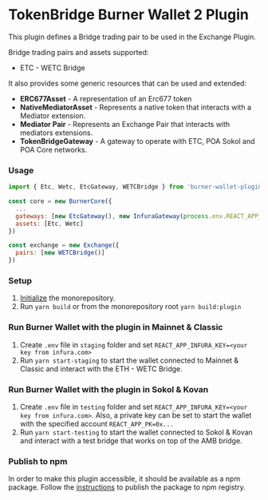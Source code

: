 # TokenBridge Burner Wallet 2 Plugin

This plugin defines a Bridge trading pair to be used in the Exchange Plugin.

Bridge trading pairs and assets supported:
* ETC - WETC Bridge

It also provides some generic resources that can be used and extended:
* **ERC677Asset** - A representation of an Erc677 token
* **NativeMediatorAsset** - Represents a native token that interacts with a Mediator extension.
* **Mediator Pair** - Represents an Exchange Pair that interacts with mediators extensions.
* **TokenBridgeGateway** - A gateway to operate with ETC, POA Sokol and POA Core networks. 
 
### Usage

```javascript
import { Etc, Wetc, EtcGateway, WETCBridge } from 'burner-wallet-plugin/tokenbridge-bw-exchange'

const core = new BurnerCore({
  ...
  gateways: [new EtcGateway(), new InfuraGateway(process.env.REACT_APP_INFURA_KEY)],
  assets: [Etc, Wetc]
})

const exchange = new Exchange({
  pairs: [new WETCBridge()]
})
```


### Setup
1. [Initialize](../README.md#initializing-the-monorepository) the monorepository.
2. Run `yarn build` or from the monorepository root `yarn build:plugin`

### Run Burner Wallet with the plugin in Mainnet & Classic
1. Create `.env` file in `staging` folder and set `REACT_APP_INFURA_KEY=<your key from infura.com>`
2. Run `yarn start-staging` to start the wallet connected to Mainnet & Classic and interact with the ETH - WETC Bridge.

### Run Burner Wallet with the plugin in Sokol & Kovan
1. Create `.env` file in `testing` folder and set `REACT_APP_INFURA_KEY=<your key from infura.com>`. 
Also, a private key can be set to start the wallet with the specified account `REACT_APP_PK=0x...`
2. Run `yarn start-testing` to start the wallet connected to Sokol & Kovan and interact with a test bridge
that works on top of the AMB bridge.

### Publish to npm
In order to make this plugin accessible, it should be available as a npm package. Follow the [instructions](publish.md) to publish 
the package to npm registry. 


